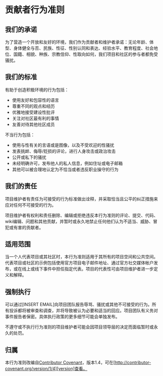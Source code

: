 # 贡献者行为准则

## 我们的承诺

为了营造一个开放和友好的环境，我们作为贡献者和维护者承诺：无论年龄、体型、身体健全与否、民族、性征、性别认同和表达、经验水平、教育程度、社会地位、国籍、相貌、种族、宗教信仰、性取向如何，我们项目和社区的参与者都免受骚扰。

## 我们的标准

有助于创造积极环境的行为包括：

* 使用友好和包容性的语言
* 尊重不同的观点和经历
* 优雅地接受建设性批评
* 关注对社区最有利的事情
* 友善对待其他社区成员

不当行为包括：

* 使用与性有关的言语或是图像，以及不受欢迎的性骚扰
* 发表挑衅、侮辱/贬损的评论，进行人身攻击或政治攻击
* 公开或私下的骚扰
* 未经明确许可，发布他人的私人信息，例如住址或电子邮箱
* 其他可以被合理地认定为不恰当或者违反职业操守的行为

## 我们的责任

项目维护者有责任为可接受的行为标准做出诠释，并采取恰当且公平的纠正措施来应对任何不可接受的行为。

项目维护者有权利和责任删除、编辑或拒绝违反本行为准则的评论、提交、代码、wiki编辑、问题和其他贡献，并暂时或永久地禁止任何他们认为不适当、威胁、冒犯或有害的贡献者。

## 适用范围

当一个人代表项目或其社区时，本行为准则适用于其所有的项目空间和公共空间。代表项目或社区的示例包括使用官方项目电子邮件地址、通过官方社交媒体帐户发布，或在线上或线下事件中担任指定代表。项目的代表性可由项目维护者进一步定义和解释。

## 强制执行

可以通过[INSERT EMAIL]向项目团队报告辱骂、骚扰或其他不可接受的行为。所有投诉都将被审查和调查，并将导致被认为必要和适当的回应。项目团队有义务对事件报告者保密。具体执行政策的更多细节可能会单独发布。

不遵守或不执行行为准则的项目维护者可能会因项目领导层的决定而面临暂时或永久的处罚。

## 归属

本行为准则改编自[Contributor Covenant][homepage]，版本1.4，可在[http://contributor-covenant.org/version/1/4][version]查看。

[homepage]: http://contributor-covenant.org
[version]: http://contributor-covenant.org/version/1/4/ 